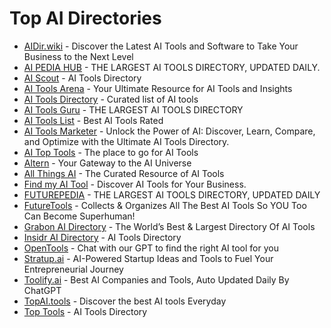 # Top AI Directories

- [AIDir.wiki](https://www.aidir.wiki/) - Discover the Latest AI Tools and Software to Take Your Business to the Next Level
- [AI PEDIA HUB](https://aipediahub.com/) - THE LARGEST AI TOOLS DIRECTORY, UPDATED DAILY.
- [AI Scout](https://aiscout.net/) - AI Tools Directory
- [AI Tools Arena](https://aitoolsarena.com/) - Your Ultimate Resource for AI Tools and Insights
- [AI Tools Directory](https://aitoolsdirectory.com/) - Curated list of AI tools
- [AI Tools Guru](https://aitoolguru.com/) - THE LARGEST AI TOOLS DIRECTORY
- [AI Tools List](https://aitoolslist.io/) - Best AI Tools Rated
- [AI Tools Marketer](https://aitoolsmarketer.com/) - Unlock the Power of AI: Discover, Learn, Compare, and Optimize with the Ultimate AI Tools Directory.
- [AI Top Tools](https://aitoptools.com/) - The place to go for AI Tools 
- [Altern](https://altern.ai) - Your Gateway to the AI Universe
- [All Things AI](https://allthingsai.com/) - The Curated Resource of AI Tools 
- [Find my AI Tool](https://findmyaitool.com/) - Discover AI Tools for Your Business.
- [FUTUREPEDIA](https://www.futurepedia.io/) - THE LARGEST AI TOOLS DIRECTORY, UPDATED DAILY
- [FutureTools](https://www.futuretools.io/) - Collects & Organizes All The Best AI Tools So YOU Too Can Become Superhuman!
- [Grabon AI Directory](https://www.grabon.in/indulge/ai-tools/) - The World’s Best & Largest Directory Of AI Tools
- [Insidr AI Directory](https://www.insidr.ai/ai-tools/) - AI Tools Directory
- [OpenTools](https://opentools.ai/) - Chat with our GPT to find the right AI tool for you
- [Stratup.ai](https://stratup.ai/) - AI-Powered Startup Ideas and Tools to Fuel Your Entrepreneurial Journey
- [Toolify.ai](https://www.toolify.ai/) - Best AI Companies and Tools, Auto Updated Daily By ChatGPT
- [TopAI.tools](https://topai.tools/) - Discover the best AI tools Everyday
- [Top Tools](https://www.toptools.ai/) - AI Tools Directory

